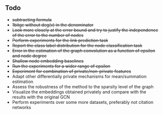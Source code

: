 ## Todo
- ~~subtracting formula~~
- ~~1bitgc without deg(v) in the denominator~~
- ~~Look more closely at the error bound and try to justify the independence of the error to the number of nodes~~
- ~~Perform experiments for the link prediction task~~
- ~~Report the class label distribution for the node classification task~~
- ~~Error in the estimation of the graph convolution as a function of epsilon and node degree~~
- ~~Shallow node embedding baselines~~
- ~~Run the experiments for a wider range of epsilon~~
- ~~Experiment for combination of private/non-private features~~
- Adapt other differentially private mechanisms for mean/summation estimation
- Assess the robustness of the method to the sparsity level of the graph
- Visualize the embeddings obtained privately and compare with the results with the original GCN
- Perform experiments over some more datasets, preferably not citation networks
